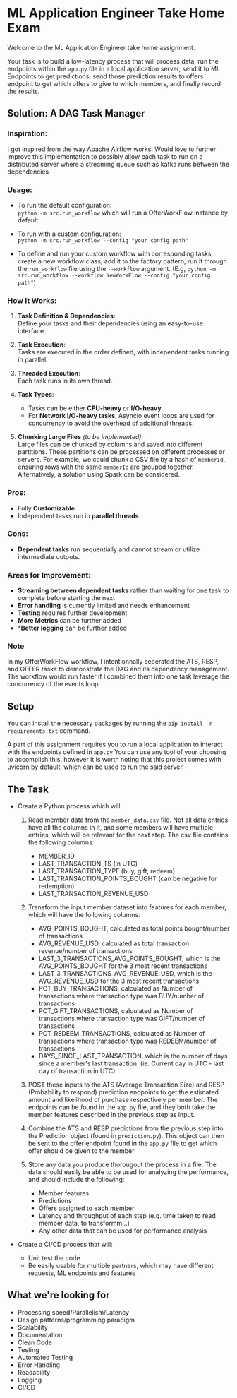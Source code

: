 # ML Application Engineer Take Home Exam
Welcome to the ML Application Engineer take home assignment.

Your task is to build a low-latency process that will process data, run the endpoints within the `app.py` file in a local application server, send it to ML Endpoints to get predictions, send those prediction results to offers endpoint to get which offers to give to which members, and finally record the results. 

## Solution: A DAG Task Manager

### Inspiration:
I got inspired from the way Apache Airflow works! Would love to further improve this implementation to possibly allow each task to run on a distributed server where a streaming queue such as kafka runs between the dependencies

### Usage:
- To run the default configuration:  
  `python -m src.run_workflow` which will run a OfferWorkFlow instance by default
  
- To run with a custom configuration:  
  `python -m src.run_workflow --config "your config path"`
  
- To define and run your custom workflow with corresponding tasks, create a new workflow class, add it to the factory pattern, run it through the `run_workflow` file using the `--workflow` argument.
(E.g, `python -m src.run_workflow --workflow NewWorkFlow --config "your config path"`)

### How It Works:
1. **Task Definition & Dependencies**:  
   Define your tasks and their dependencies using an easy-to-use interface.
   
2. **Task Execution**:  
   Tasks are executed in the order defined, with independent tasks running in parallel.

3. **Threaded Execution**:  
   Each task runs in its own thread.

4. **Task Types**:
   - Tasks can be either **CPU-heavy** or **I/O-heavy**.
   - For **Network I/O-heavy tasks**, Asyncio event loops are used for concurrency to avoid the overhead of additional threads.

5. **Chunking Large Files** *(to be implemented)*:  
   Large files can be chunked by columns and saved into different partitions. These partitions can be processed on different processes or servers. For example, we could chunk a CSV file by a hash of `memberId`, ensuring rows with the same `memberId` are grouped together. Alternatively, a solution using Spark can be considered.

### Pros:
- Fully **Customizable**.
- Independent tasks run in **parallel threads**.

### Cons:
- **Dependent tasks** run sequentially and cannot stream or utilize intermediate outputs.

### Areas for Improvement:
- **Streaming between dependent tasks** rather than waiting for one task to complete before starting the next
- **Error handling** is currently limited and needs enhancement
- **Testing** requires further development
- **More Metrics** can be further added
- ***Better logging** can be further added

### Note
In my OfferWorkFlow workflow, I intentionnally seperated the ATS, RESP, and OFFER tasks to demonstrate the DAG and its dependency management. The workflow would run faster if I combined them into one task leverage the concurrency of the events loop.


## Setup
You can install the necessary packages by running the `pip install -r requirements.txt` command.

A part of this assignment requires you to run a local application to interact with the endpoints defined in `app.py` You can use any tool of your choosing to accomplish this, however it is worth noting that this project comes with [uvicorn](https://www.uvicorn.org/) by default, which can be used to run the said server.

## The Task
- Create a Python process which will:

    1. Read member data from the `member_data.csv` file. Not all data entries have all the columns in it, and some members will have multiple entries, which will be relevant for the next step. The csv file contains the following columns:
        - MEMBER_ID
        - LAST_TRANSACTION_TS (in UTC)
        - LAST_TRANSACTION_TYPE (buy, gift, redeem)
        - LAST_TRANSACTION_POINTS_BOUGHT (can be negative for redemption)
        - LAST_TRANSACTION_REVENUE_USD

    2. Transform the input member dataset into features for each member, which will have the following columns:

        - AVG_POINTS_BOUGHT, calculated as $\text{total points bought} / \text{number of transactions}$
        - AVG_REVENUE_USD, calculated as $\text{total transaction revenue} / \text{number of transactions}$
        - LAST_3_TRANSACTIONS_AVG_POINTS_BOUGHT, which is the AVG_POINTS_BOUGHT for the 3 most recent transactions
        - LAST_3_TRANSACTIONS_AVG_REVENUE_USD, which is the AVG_REVENUE_USD for the 3 most recent transactions
        - PCT_BUY_TRANSACTIONS, calculated as $\text{Number of transactions where transaction type was BUY} / \text{number of transactions}$
        - PCT_GIFT_TRANSACTIONS, calculated as $\text{Number of transactions where transaction type was GIFT} / \text{number of transactions}$
        - PCT_REDEEM_TRANSACTIONS, calculated as $\text{Number of transactions where transaction type was REDEEM} / \text{number of transactions}$
        - DAYS_SINCE_LAST_TRANSACTION, which is the number of days since a member's last transaction. (ie. Current day in UTC - last day of transaction in UTC)

    3. POST these inputs to the ATS (Average Transaction Size) and RESP (Probability to respond) prediction endpoints to get the estimated amount and likelihood of purchase respectively per member. The endpoints can be found in the `app.py` file, and they both take the member features described in the previous step as input.
    4. Combine the ATS and RESP predictions from the previous step into the Prediction object (found in `prediction.py`). This object can then be sent to the offer endpoint found in the `app.py` file to get which offer should be given to the member
    5. Store any data you produce thorougout the process in a file. The data should easily be able to be used for analyzing the performance, and should include the following:
        - Member features
        - Predictions
        - Offers assigned to each member
        - Latency and throughput of each step (e.g. time taken to read member data, to transformm...)
        - Any other data that can be used for performance analysis

- Create a CI/CD process that will:
  - Unit test the code
  - Be easily usable for multiple partners, which may have different requests, ML endpoints and features
## What we're looking for
- Processing speed/Parallelism/Latency
- Design patterns/programming paradigm
- Scalability
- Documentation
- Clean Code
- Testing
- Automated Testing
- Error Handling
- Readability
- Logging
- CI/CD
